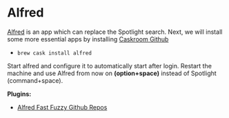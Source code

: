# Alfred

[Alfred](https://www.alfredapp.com/) is an app which can replace the Spotlight search. Next, we will install some more essential apps by installing [Caskroom Github](https://caskroom.github.io/.)

- ```brew cask install alfred```

Start alfred and configure it to automatically start after login. Restart the machine and use Alfred from now on **(option+space)** instead of Spotlight (command+space).

**Plugins:**
- [Alfred Fast Fuzzy Github Repos](https://github.com/renuo/alfred-fast-fuzzy-github-repos) 
